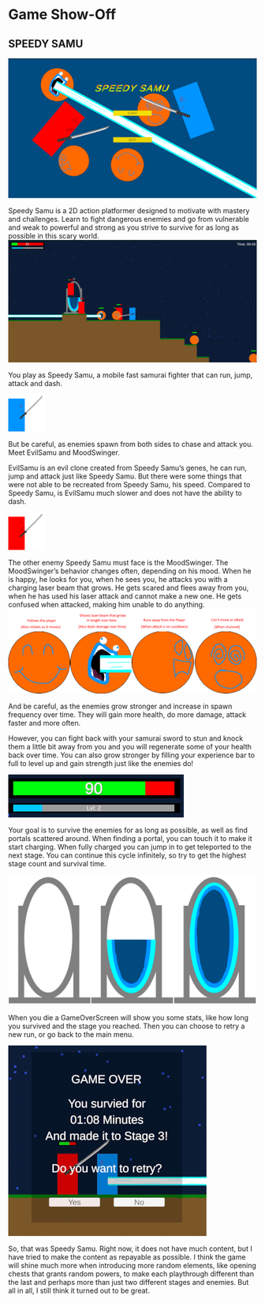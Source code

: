 ﻿# Game Show-Off

## SPEEDY SAMU
![MainMenu.png](Images%2FBlogpost6%2FMainMenu.png)

Speedy Samu is a 2D action platformer designed to motivate with mastery and challenges. Learn to fight dangerous enemies and go from vulnerable and weak to powerful and strong as you strive to survive for as long as possible in this scary world.
![Gameplay2.png](Images%2FBlogpost6%2FGameplay2.png)

You play as Speedy Samu, a mobile fast samurai fighter that can run, jump, attack and dash.

<img src="./Images/Blogpost6/SpeedySamu.png" alt="OnJump method" width="15%"/>

But be careful, as enemies spawn from both sides to chase and attack you. Meet EvilSamu and MoodSwinger.

EvilSamu is an evil clone created from Speedy Samu’s genes, he can run, jump and attack just like Speedy Samu. But there were some things that were not able to be recreated from Speedy Samu, his speed. Compared to Speedy Samu, is EvilSamu much slower and does not have the ability to dash.

<img src="./Images/Blogpost6/EvilSamu.png" alt="OnJump method" width="15%"/>

The other enemy Speedy Samu must face is the MoodSwinger. The MoodSwinger’s behavior changes often, depending on his mood. When he is happy, he looks for you, when he sees you, he attacks you with a charging laser beam that grows. He gets scared and flees away from you, when he has used his laser attack and cannot make a new one. He gets confused when attacked, making him unable to do anything.
![MoodSwinger_States.png](Images%2FBlogpost4%2FMoodSwinger_States.png)

And be careful, as the enemies grow stronger and increase in spawn frequency over time. They will gain more health, do more damage, attack faster and more often.

However, you can fight back with your samurai sword to stun and knock them a little bit away from you and you will regenerate some of your health back over time. You can also grow stronger by filling your experience bar to full to level up and gain strength just like the enemies do!

![HealthXpBar.png](Images%2FBlogpost6%2FHealthXpBar.png)

Your goal is to survive the enemies for as long as possible, as well as find portals scattered around. When finding a portal, you can touch it to make it start charging. When fully charged you can jump in to get teleported to the next stage. You can continue this cycle infinitely, so try to get the highest stage count and survival time.

![PortalFrame.png](Images/Blogpost5/PortalFrame.png)

When you die a GameOverScreen will show you some stats, like how long you survived and the stage you reached. Then you can choose to retry a new run, or go back to the main menu.

![GameOver.png](Images%2FBlogpost5%2FGameOver.png)

So, that was Speedy Samu. Right now, it does not have much content, but I have tried to make the content as repayable as possible. I think the game will shine much more when introducing more random elements, like opening chests that grants random powers, to make each playthrough different than the last and perhaps more than just two different stages and enemies. But all in all, I still think it turned out to be great.